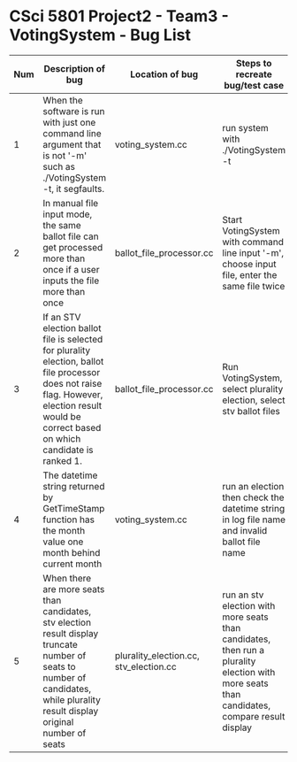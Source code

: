 # CSci 5801 Project2 - Team3 - VotingSystem - Bug List

Num | Description of bug | Location of bug | Steps to recreate bug/test case | Root cause analysis
--- | --- | -- | ---- | ---
1 | When the software is run with just one command line argument that is not '-m' such as ./VotingSystem -t, it segfaults. | voting_system.cc | run system with ./VotingSystem -t | Check for argv[2] when argc==2
2 | In manual file input mode, the same ballot file can get processed more than once if a user inputs the file more than once | ballot_file_processor.cc | Start VotingSystem with command line input '-m', choose input file, enter the same file twice | No checking for duplicate files, deemed low risk since a user cannot select a file twice in our GUI file selector
3 | If an STV election ballot file is selected for plurality election, ballot file processor does not raise flag. However, election result would be correct based on which candidate is ranked 1. | ballot_file_processor.cc | Run VotingSystem, select plurality election, select stv ballot files | No file election type checking, deemed low risk, since plurality files will be put on invalid ballot list in an stv election, while stv files run correctly for a plurality election
4 | The datetime string returned by GetTimeStamp function has the month value one month behind current month | voting_system.cc | run an election then check the datetime string in log file name and invalid ballot file name | LocalTime function returned month value is off by 1
5 | When there are more seats than candidates, stv election result display truncate number of seats to number of candidates, while plurality result display original number of seats | plurality_election.cc, stv_election.cc | run an stv election with more seats than candidates, then run a plurality election with more seats than candidates, compare result display | stv_election display results with number of seats filled, while plurality_election display results with number of seats input by user. This does not affect how the election is run
